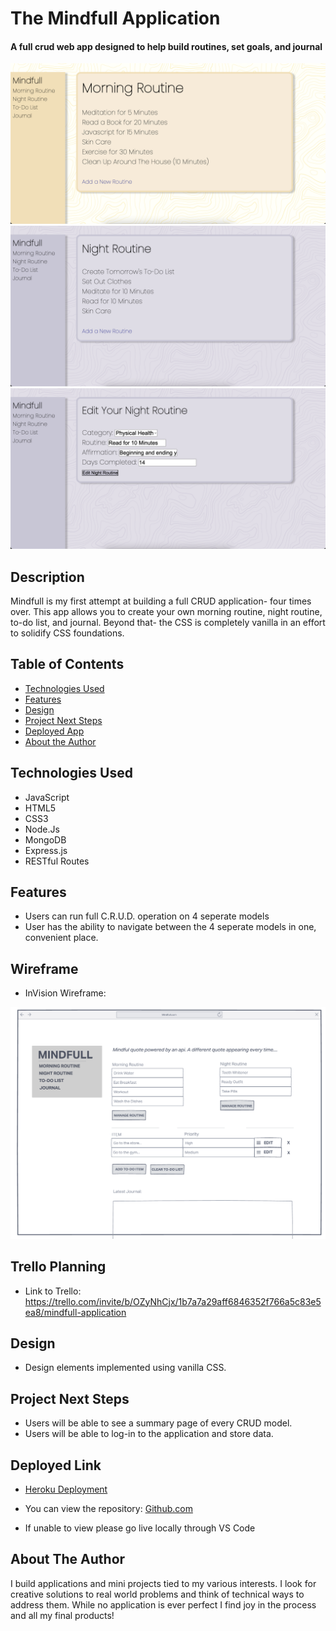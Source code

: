 # The Mindfull Application

#### A full crud web app designed to help build routines, set goals, and journal
<img src="./images/Screenshot1.png" alt="Morning Routine Index"/>
<img src="./images/Screenshot2.png" alt="Night Routine Index"/>
<img src="./images/Screenshot3.png" alt="CRUD Example"/>


## Description
Mindfull is my first attempt at building a full CRUD application- four times over. This app allows you to create your own morning routine, night routine, to-do list, and journal. Beyond that- the CSS is completely vanilla in an effort to solidify CSS foundations.

## Table of Contents
* [Technologies Used](#technologiesused)
* [Features](#features)
* [Design](#design)
* [Project Next Steps](#nextsteps)
* [Deployed App](#deployment)
* [About the Author](#author)

## <a name="technologiesused"></a>Technologies Used
* JavaScript
* HTML5
* CSS3
* Node.Js
* MongoDB
* Express.js
* RESTful Routes


## <a name="features"></a>Features
* Users can run full C.R.U.D. operation on 4 seperate models
* User has the ability to navigate between the 4 seperate models in one, convenient place.

## Wireframe
* InVision Wireframe:
<img src="./images/wireframe.png" alt="InVisioin Wireframe Picture"/>

## Trello Planning
* Link to Trello: https://trello.com/invite/b/OZyNhCjx/1b7a7a29aff6846352f766a5c83e5ea8/mindfull-application

## <a name="design"></a>Design
* Design elements implemented using vanilla CSS.


## <a name="nextsteps"></a>Project Next Steps
* Users will be able to see a summary page of every CRUD model.
* Users will be able to log-in to the application and store data.

## <a name="deployment"></a>Deployed Link
* [Heroku Deployment](https://project-mindfull.herokuapp.com/morning)

* You can view the repository:
[Github.com](https://github.com/CoryMetcalf96/Mindfull)
* If unable to view please go live locally through VS Code
    

## <a name="author"></a>About The Author
I build applications and mini projects tied to my various interests. I look for creative solutions to real world problems and think of technical ways to address them. While no application is ever perfect I find joy in the process and all my final products!